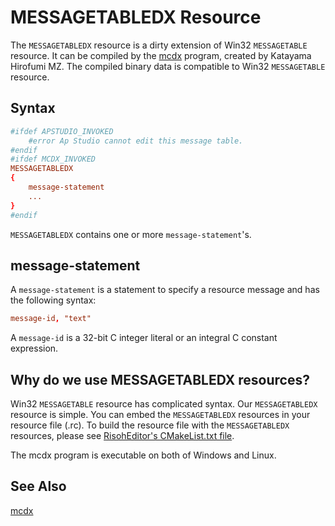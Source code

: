 MESSAGETABLEDX Resource
=======================

The `MESSAGETABLEDX` resource is a dirty extension of Win32 `MESSAGETABLE` resource.
It can be compiled by the [mcdx](https://github.com/katahiromz/RisohEditor/tree/master/mcdx) program, created by Katayama Hirofumi MZ.
The compiled binary data is compatible to Win32 `MESSAGETABLE` resource.


Syntax
------

```rc
#ifdef APSTUDIO_INVOKED
    #error Ap Studio cannot edit this message table.
#endif
#ifdef MCDX_INVOKED
MESSAGETABLEDX
{
    message-statement
    ...
}
#endif
```

`MESSAGETABLEDX` contains one or more `message-statement`'s.


message-statement
-----------------

A `message-statement` is a statement to specify a resource message and has the following syntax:

```rc
message-id, "text"
```

A `message-id` is a 32-bit C integer literal or an integral C constant expression.


Why do we use MESSAGETABLEDX resources?
---------------------------------------

Win32 `MESSAGETABLE` resource has complicated syntax.
Our `MESSAGETABLEDX` resource is simple.
You can embed the `MESSAGETABLEDX` resources in your resource file (.rc).
To build the resource file with the `MESSAGETABLEDX` resources,
please see [RisohEditor's CMakeList.txt file](https://github.com/katahiromz/RisohEditor/blob/master/src/CMakeLists.txt).

The mcdx program is executable on both of Windows and Linux.


See Also
--------

[mcdx](https://github.com/katahiromz/RisohEditor/tree/master/mcdx)
